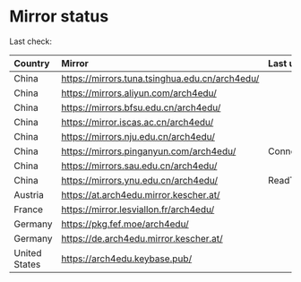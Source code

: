 <script src="./time.js"></script>
# Mirror status
Last check: <script type="text/javascript">localize(1671208008.0637903);</script>

|Country|Mirror|Last update|
|:------|:-----|:----------|
|China|https://mirrors.tuna.tsinghua.edu.cn/arch4edu/|<script type="text/javascript">localize(1671172499);</script>|
|China|https://mirrors.aliyun.com/arch4edu/|<script type="text/javascript">localize(1671086274);</script>|
|China|https://mirrors.bfsu.edu.cn/arch4edu/|<script type="text/javascript">localize(1671172499);</script>|
|China|https://mirror.iscas.ac.cn/arch4edu/|<script type="text/javascript">localize(1671172499);</script>|
|China|https://mirrors.nju.edu.cn/arch4edu/|<script type="text/javascript">localize(1671172499);</script>|
|China|https://mirrors.pinganyun.com/arch4edu/|ConnectTimeout|
|China|https://mirrors.sau.edu.cn/arch4edu/|<script type="text/javascript">localize(1671086274);</script>|
|China|https://mirrors.ynu.edu.cn/arch4edu/|ReadTimeout|
|Austria|https://at.arch4edu.mirror.kescher.at/|<script type="text/javascript">localize(1671172499);</script>|
|France|https://mirror.lesviallon.fr/arch4edu/|<script type="text/javascript">localize(1671172499);</script>|
|Germany|https://pkg.fef.moe/arch4edu/|<script type="text/javascript">localize(1671172499);</script>|
|Germany|https://de.arch4edu.mirror.kescher.at/|<script type="text/javascript">localize(1671172499);</script>|
|United States|https://arch4edu.keybase.pub/|<script type="text/javascript">localize(1671172499);</script>|

<script src="./tablefilter/tablefilter.js"></script>
<script src="./table.js"></script>